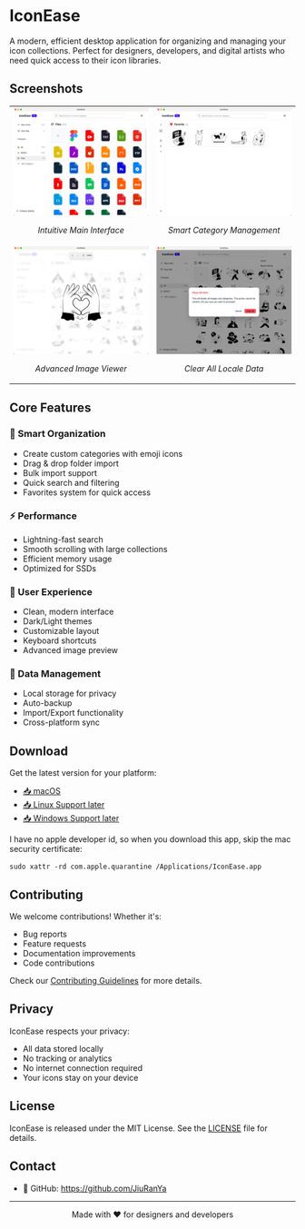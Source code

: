 # IconEase

A modern, efficient desktop application for organizing and managing your icon collections. Perfect for designers, developers, and digital artists who need quick access to their icon libraries.

## Screenshots

<table>
  <tr>
    <td width="50%">
      <img src="public/demo4.jpg" alt="Main Interface" width="100%"/>
      <p align="center"><em>Intuitive Main Interface</em></p>
    </td>
    <td width="50%">
      <img src="public/demo2.jpg" alt="Category Management" width="100%"/>
      <p align="center"><em>Smart Category Management</em></p>
    </td>
  </tr>
  <tr>
    <td width="50%">
      <img src="public/demo1.jpg" alt="Image Viewer" width="100%"/>
      <p align="center"><em>Advanced Image Viewer</em></p>
    </td>
    <td width="50%">
      <img src="public/demo3.jpg" alt="Dark Theme" width="100%"/>
      <p align="center"><em>Clear All Locale Data</em></p>
    </td>
  </tr>
</table>

## Core Features

### 🎯 Smart Organization
- Create custom categories with emoji icons
- Drag & drop folder import
- Bulk import support
- Quick search and filtering
- Favorites system for quick access

### ⚡ Performance
- Lightning-fast search
- Smooth scrolling with large collections
- Efficient memory usage
- Optimized for SSDs

### 🎨 User Experience
- Clean, modern interface
- Dark/Light themes
- Customizable layout
- Keyboard shortcuts
- Advanced image preview

### 💾 Data Management
- Local storage for privacy
- Auto-backup
- Import/Export functionality
- Cross-platform sync

## Download

Get the latest version for your platform:
- [📥 macOS](https://github.com/JiuRanYa/IconEase/releases/tag/v1.0.0)
- [📥 Linux Support later](https://github.com/yourusername/iconease/releases)
- [📥 Windows Support later](https://github.com/yourusername/iconease/releases)

I have no apple developer id, so when you download this app, skip the mac security certificate:

```
sudo xattr -rd com.apple.quarantine /Applications/IconEase.app

```

## Contributing

We welcome contributions! Whether it's:
- Bug reports
- Feature requests
- Documentation improvements
- Code contributions

Check our [Contributing Guidelines](CONTRIBUTING.md) for more details.

## Privacy

IconEase respects your privacy:
- All data stored locally
- No tracking or analytics
- No internet connection required
- Your icons stay on your device

## License

IconEase is released under the MIT License. See the [LICENSE](https://github.com/JiuRanYa/IconEase/edit/main/LICENSE) file for details.

## Contact

- 💼 GitHub: https://github.com/JiuRanYa

---

<p align="center">Made with ❤️ for designers and developers</p>
